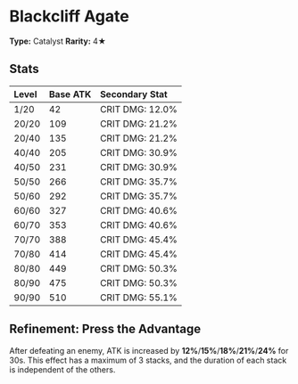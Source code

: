 # Blackcliff Agate

**Type:** Catalyst
**Rarity:** 4★

## Stats

| Level | Base ATK | Secondary Stat |
| :--- | :--- | :--- |
| 1/20 | 42 | CRIT DMG: 12.0% |
| 20/20 | 109 | CRIT DMG: 21.2% |
| 20/40 | 135 | CRIT DMG: 21.2% |
| 40/40 | 205 | CRIT DMG: 30.9% |
| 40/50 | 231 | CRIT DMG: 30.9% |
| 50/50 | 266 | CRIT DMG: 35.7% |
| 50/60 | 292 | CRIT DMG: 35.7% |
| 60/60 | 327 | CRIT DMG: 40.6% |
| 60/70 | 353 | CRIT DMG: 40.6% |
| 70/70 | 388 | CRIT DMG: 45.4% |
| 70/80 | 414 | CRIT DMG: 45.4% |
| 80/80 | 449 | CRIT DMG: 50.3% |
| 80/90 | 475 | CRIT DMG: 50.3% |
| 90/90 | 510 | CRIT DMG: 55.1% |

## Refinement: Press the Advantage

After defeating an enemy, ATK is increased by **12%**/**15%**/**18%**/**21%**/**24%** for 30s. This effect has a maximum of 3 stacks, and the duration of each stack is independent of the others.

